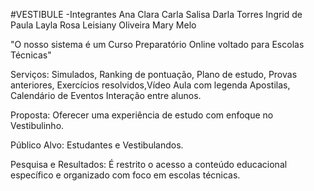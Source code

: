 #VESTIBULE
-Integrantes 
Ana Clara
Carla Salisa
Darla Torres
Ingrid de Paula
Layla Rosa
Leisiany Oliveira
Mary Melo

"O nosso sistema é um Curso Preparatório Online voltado para Escolas Técnicas" 

Serviços: Simulados, Ranking de pontuação, Plano de estudo, Provas anteriores, Exercícios resolvidos,Vídeo Aula com legenda Apostilas, Calendário de Eventos Interação entre alunos.

Proposta: Oferecer uma experiência de estudo com enfoque no Vestibulinho.

Público Alvo: Estudantes e Vestibulandos.

Pesquisa e Resultados: É restrito o acesso a conteúdo educacional específico e organizado com foco em escolas técnicas.
